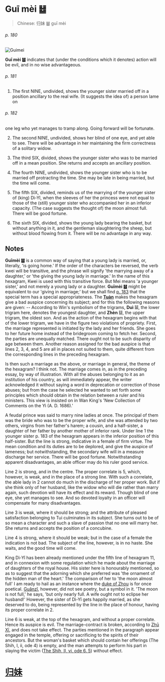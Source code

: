 # Guī mèi ䷵

> Chinese: 归妹 ䷵ guī mèi

###### p. 180

![Guimei](https://88o.io/wp-content/uploads/2018/09/54-e5bd92e5a6b9guimei.jpg)

**Guī mèi ䷵** indicates that (under the conditions which it denotes) action will be evil, and in no wise advantageous.

###### p. 181

1. The first NINE, undivided, shows the younger sister married off in a position ancillary to the real wife. (It suggests the idea of) a person lame on

###### p. 182

one leg who yet manages to tramp along. Going forward will be fortunate.

2. The second NINE, undivided, shows her blind of one eye, and yet able to see. There will be advantage in her maintaining the firm correctness of a solitary widow.

3. The third SIX, divided, shows the younger sister who was to be married off in a mean position. She returns and accepts an ancillary position.

4. The fourth NINE, undivided, shows the younger sister who is to be married off protracting the time. She may be late in being married, but the time will come.

5. The fifth SIX, divided, reminds us of the marrying of the younger sister of (king) Dì-Yǐ, when the sleeves of her the princess were not equal to those of the (still) younger sister who accompanied her in an inferior capacity. (The case suggests the thought of) the moon almost full. There will be good fortune.

6. The sixth SIX, divided, shows the young lady bearing the basket, but without anything in it, and the gentleman slaughtering the sheep, but without blood flowing from it. There will be no advantage in any way.

## Notes

**Guīmèi ䷵** is a common way of saying that a young lady is married, or, literally, 'is going home.' If the order of the characters be reversed, the verb kwei will be transitive, and the phrase will signify 'the marrying away of a daughter,' or 'the giving the young lady in marriage.' In the name of this hexagram, Kwei is used with this transitive force. But Mei means 'a younger sister,' and not merely a young lady or a daughter. **Guīmèi ䷵** might be equivalent to our 'giving in marriage;' but we shall find [p. 183](e4b8b0feng.md#p-183) that the special term has a special appropriateness. The [**Tuàn**](https://en.wikipedia.org/wiki/Ten_Wings) makes the hexagram give a bad auspice concerning its subject; and for this the following reasons are given: -- According to Win's symbolism of the trigrams, **Duì ☱**, the lower trigram here, denotes the youngest daughter, and **Zhèn ☳**, the upper trigram, the oldest son. And as the action of the hexagram begins with that of the lower trigram, we have in the figure two violations of propriety. First, the marriage represented is initiated by the lady and her friends. She goes to her future home instead of the bridegroom coming to fetch her. Second, the parties are unequally matched. There ought not to be such disparity of age between them. Another reason assigned for the bad auspice is that lines 2, 3, 4, and 5 are all in places not suited to them, quite different from the corresponding lines in the preceding hexagram.

Is then such a marriage as the above, or marriage in general, the theme of the hexagram? I think not. The marriage comes in, as in the preceding essay, by way of illustration. With all the abuses belonging to it as an institution of his country, as will immediately appear, the writer acknowledged it without saying a word in deprecation or correction of those abuses; but from the case he selected he wanted to set forth some principles which should obtain in the relation between a ruler and his ministers. This view is insisted on in Wan King's 'New Collection of Comments on the Yì (A. D. 1686).'

A feudal prince was said to marry nine ladies at once. The principal of them was the bride who was to be the proper wife, and she was attended by two others, virgins from her father's harem; a cousin, and a half-sister, a daughter of her father by another mother of inferior rank. Under line 1 the younger sister p. 183 of the hexagram appears in the inferior position of this half-sister. But the line is strong, indicative in a female of firm virtue. The mean condition and its duties are to be deplored, and give the auspice of lameness; but notwithstanding, the secondary wife will in a measure discharge her service. There will be good fortune. Notwithstanding apparent disadvantages, an able officer may do his ruler good service.

Line 2 is strong, and in the centre. The proper correlate is 5, which, however, is weak, and in the place of a strong line. With such a correlate, the able lady in 2 cannot do much in the discharge of her proper work. But if she think only of her husband, like the widow who will die rather than marry again, such devotion will have its effect and its reward. Though blind of one eye, she yet manages to see. And so devoted loyalty in an officer will compensate for many disadvantages.

Line 3 is weak, where it should be strong; and the attribute of pleased satisfaction belonging to Tui culminates in its subject. She turns out to be of so mean a character and such a slave of passion that no one will marry her. She returns and accepts the position of a concubine.

Line 4 is strong, where it should be weak; but in the case of a female the indication is not bad. The subject of the line, however, is in no haste. She waits, and the good time will come.

King Dì-Yǐ has been already mentioned under the fifth line of hexagram 11, and in connexion with some regulation which he made about the marriage of daughters of the royal house. His sister here is honourably mentioned, so as to suggest that the adorning which she preferred was 'the ornament of the hidden man of the heart.' The comparison of her to 'the moon almost full' I am ready to hail as an instance where the [duke of Zhou](https://en.wikipedia.org/wiki/Duke_of_Zhou) is for once poetical. [Guǎnzǐ](https://en.wikipedia.org/wiki/Guanzi_(text)), however, did not see poetry, but a symbol in it. 'The moon is not full,' he says, 'but only nearly full. A wife ought not to eclipse her husband!' However, the sister of Dì-Yǐ gets happily married, as she deserved to do, being represented by the line in the place of honour, having its proper correlate in 2.

Line 6 is weak, at the top of the hexagram, and without a proper correlate. Hence its auspice is evil. The marriage-contract is broken, according to [Zhū Xī](https://en.wikipedia.org/wiki/Zhu_Xi), and does not take effect. The parties mentioned in the paragraph appear engaged in the temple, offering or sacrificing to the spirits of their ancestors. But the woman's basket which should contain her offerings (The Shih, I, ii, ode 4) is empty, and the man attempts to perform his part in slaying the victim ([The Shih, II, vi, ode 6. 5](https://www.sacred-texts.com/cfu/sbe03/sbe03075.htm)) without effect.

# [归妹](./e5bd92e5a6b9guimei_cn.md)
